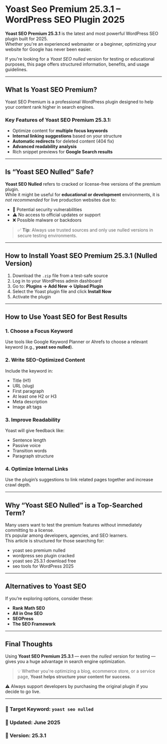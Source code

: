 # Yoast Seo Premium 25.3.1 – WordPress SEO Plugin 2025

**Yoast SEO Premium 25.3.1** is the latest and most powerful WordPress SEO plugin built for 2025.  
Whether you're an experienced webmaster or a beginner, optimizing your website for Google has never been easier.

If you're looking for a *Yoast SEO nulled* version for testing or educational purposes, this page offers structured information, benefits, and usage guidelines.

---

## What Is Yoast SEO Premium?

Yoast SEO Premium is a professional WordPress plugin designed to help your content rank higher in search engines.

### Key Features of Yoast SEO Premium 25.3.1:
- Optimize content for **multiple focus keywords**
- **Internal linking suggestions** based on your structure
- **Automatic redirects** for deleted content (404 fix)
- **Advanced readability analysis**
- Rich snippet previews for **Google Search results**

---

## Is “Yoast SEO Nulled” Safe?

**Yoast SEO Nulled** refers to cracked or license-free versions of the premium plugin.  
While it might be useful for **educational or development** environments, it is *not recommended* for live production websites due to:

- 🚫 Potential security vulnerabilities  
- ⚠️ No access to official updates or support  
- ❌ Possible malware or backdoors

> ✅ **Tip**: Always use trusted sources and only use nulled versions in secure testing environments.

---

## How to Install Yoast SEO Premium 25.3.1 (Nulled Version)

1. Download the `.zip` file from a test-safe source
2. Log in to your WordPress admin dashboard
3. Go to: **Plugins → Add New → Upload Plugin**
4. Select the Yoast plugin file and click **Install Now**
5. Activate the plugin

---

## How to Use Yoast SEO for Best Results

### 1. Choose a Focus Keyword  
Use tools like Google Keyword Planner or Ahrefs to choose a relevant keyword (e.g., **yoast seo nulled**).

### 2. Write SEO-Optimized Content  
Include the keyword in:
- Title (H1)
- URL (slug)
- First paragraph
- At least one H2 or H3
- Meta description
- Image alt tags

### 3. Improve Readability
Yoast will give feedback like:
- Sentence length
- Passive voice
- Transition words
- Paragraph structure

### 4. Optimize Internal Links  
Use the plugin’s suggestions to link related pages together and increase crawl depth.

---

## Why “Yoast SEO Nulled” is a Top-Searched Term?

Many users want to test the premium features without immediately committing to a license.  
It’s popular among developers, agencies, and SEO learners.  
This article is structured for those searching for:

- yoast seo premium nulled
- wordpress seo plugin cracked
- yoast seo 25.3.1 download free
- seo tools for WordPress 2025

---

## Alternatives to Yoast SEO

If you’re exploring options, consider these:
- **Rank Math SEO**
- **All in One SEO**
- **SEOPress**
- **The SEO Framework**

---

## Final Thoughts

Using **Yoast SEO Premium 25.3.1** — even the *nulled* version for testing — gives you a huge advantage in search engine optimization.

> 💡 Whether you're optimizing a blog, ecommerce store, or a service page, **Yoast helps structure your content for success**.

⚠️ Always support developers by purchasing the original plugin if you decide to go live.

---

### 📌 Target Keyword: `yoast seo nulled`  
### 📅 Updated: June 2025  
### 📄 Version: 25.3.1  
